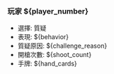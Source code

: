 ### 玩家 ${player_number}
 - 選擇: 質疑
 - 表現: ${behavior}
 - 質疑原因: ${challenge_reason}
 - 開槍次數: ${shoot_count}
 - 手牌: ${hand_cards}